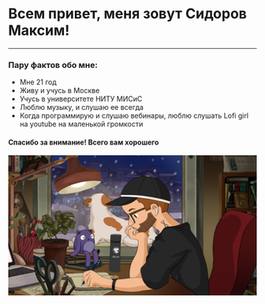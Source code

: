 # Всем привет, меня зовут Сидоров Максим! #
___

### Пару фактов обо мне: ###
- Мне 21 год
- Живу и учусь в Москве
- Учусь в университете НИТУ МИСиС
- Люблю музыку, и слушаю ее всегда
- Когда программирую и слушаю вебинары, люблю слушать Lofi girl на youtube на маленькой громкости

#### Спасибо за внимание! Всего вам хорошего ####

![Это я =)](/img/Me%20while%20studying.png)

